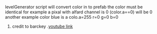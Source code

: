 levelGenerator script will convert color in to prefab
the color must be identical 
for example a pixal with alfard channel is 0 (color.a==0) will be 0
another example color blue is a colo.a=255 r=0 g=0 b=0
1. credit to barckey
.[youtube link](https://www.youtube.com/watch?v=B_Xp9pt8nRY&t=626s)
